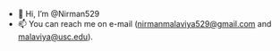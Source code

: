 - 👋 Hi, I’m @Nirman529
- 📫 You can reach me on e-mail (nirmanmalaviya529@gmail.com and malaviya@usc.edu).

<!---
Nirman529/Nirman529 is a ✨ special ✨ repository because its `README.md` (this file) appears on your GitHub profile.
You can click the Preview link to take a look at your changes.
--->
